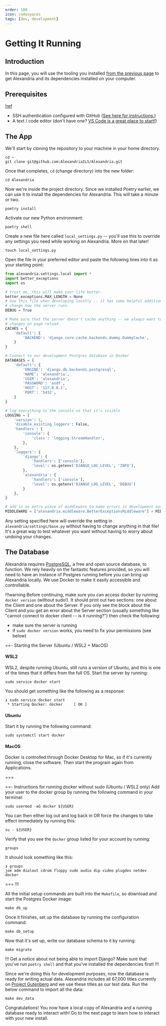 ```yaml
---
order: 100
icon: codespaces
tags: [dev, development]
---
```

# Getting It Running

## Introduction

In this page, you will use the tooling you installed [from the previous page](environment_setup.md) to get Alexandria and its dependencies installed on your computer.

## Prerequisites

[!ref](environment_setup.md)

* SSH authentication configured with GitHub ([See here for instructions.](https://docs.github.com/en/authentication/connecting-to-github-with-ssh))
* A text / code editor (don't have one? [VS Code is a great place to start!](https://code.visualstudio.com/download))

## The App

We'll start by cloning the repository to your machine in your home directory.

```shell
cd ~
git clone git@github.com:AlexandriaILS/Alexandria.git
```

Once that completes, `cd` (change directory) into the new folder:

```shell
cd Alexandria
```

Now we're inside the project directory. Since we installed Poetry earlier, we can use it to install the dependencies for Alexandria. This will take a minute or two.

```shell
poetry install
```

Activate our new Python environment:

```shell
poetry shell
```

Create a new file here called `local_settings.py` -- you'll use this to override any settings you need while working on Alexandria. More on that later!

```shell
touch local_settings.py
```

Open the file in your preferred editor and paste the following lines into it as your starting point:

```python
from alexandria.settings.local import *
import better_exceptions
import os

# trust me, this will make your life better.
better_exceptions.MAX_LENGTH = None
# Use this file when developing locally -- it has some helpful additions which
# change how the server runs.
DEBUG = True

# Make sure that the server doesn't cache anything -- we always want to see new
# changes on page reload.
CACHES = {
    'default': {
        'BACKEND': 'django.core.cache.backends.dummy.DummyCache',
    }
}

# Connect to our development Postgres database in Docker
DATABASES = {
    'default': {
        'ENGINE': 'django.db.backends.postgresql',
        'NAME': 'alexandria',
        'USER': 'alexandria',
        'PASSWORD': 'asdf',
        'HOST': '127.0.0.1',
        'PORT': '5432',
    }
}

# log everything to the console so that it's visible
LOGGING = {
    'version': 1,
    'disable_existing_loggers': False,
    'handlers': {
        'console': {
            'class': 'logging.StreamHandler',
        },
    },
    'loggers': {
        'django': {
            'handlers': ['console'],
            'level': os.getenv('DJANGO_LOG_LEVEL', 'INFO'),
        },
        'alexandria': {
            'handlers': ['console'],
            'level': os.getenv('DJANGO_LOG_LEVEL', 'DEBUG')
        }
    },
}

# add in an extra piece of middleware to make errors in development easier to find
MIDDLEWARE = ["alexandria.middleware.BetterExceptionsMiddleware"] + MIDDLEWARE
```

Any setting specified here will override the setting in `alexandria/settings/base.py` without having to change anything in that file! It's a great way to test whatever you want without having to worry about undoing your changes.

## The Database

Alexandria requires [PostgreSQL](https://en.wikipedia.org/wiki/PostgreSQL), a free and open source database, to function. We rely heavily on the fantastic features provided, so you will need to have an instance of Postgres running before you can bring up Alexandria locally. We use Docker to make it easily accessible and controllable.

!!!warning
Before continuing, make sure you can access docker by running `docker version` (without sudo!). It should print out two sections: one about the Client and one about the Server. If you only see the block about the Client and you get an error about the Server section (usually something like "cannot connect to docker client -- is it running?") then check the following:

* make sure the server is running
* if `sudo docker version` works, you need to fix your permissions (see below)

==- Starting the Server (Ubuntu / WSL2 + MacOS)
#### WSL2

WSL2, despite running Ubuntu, still runs a _version_ of Ubuntu, and this is one of the times that it differs from the full OS. Start the server by running:

```shell
sudo service docker start
```

You should get something like the following as a response:

```shell Result:
❯ sudo service docker start
 * Starting Docker: docker     [ OK ]
```

#### Ubuntu

Start it by running the following command:

```shell
sudo systemctl start docker
```

#### MacOS

Docker is controlled through Docker Desktop for Mac, so if it's currently running, close the software. Then start the program again from Applications.

===

==- Instructions for running docker without sudo (Ubuntu / WSL2 only)
Add your user to the docker group by running the following command in your terminal:

```shell
sudo usermod -aG docker ${USER}
```

You can then either log out and log back in OR force the changes to take effect immediately by running this:

```shell
su - ${USER}
```

Verify that you see the `docker` group listed for your account by running:

```shell
groups
```
It should look something like this:

```shell Result:
❯ groups
joe adm dialout cdrom floppy sudo audio dip video plugdev netdev docker
```

===
!!!

All the initial setup commands are built into the `Makefile`, so download and start the Postgres Docker image:

```shell
make db_up
```

Once it finishes, set up the database by running the configuration command:

```shell
make db_setup
```

Now that it's set up, write our database schema to it by running:

```shell
make migrate
```

!!!
Get a notice about not being able to import Django? Make sure that you've run `poetry shell` and that you've installed the dependencies first!
!!!

Since we're doing this for development purposes, now the database is ready for writing actual data. Alexandria includes all 67,000 titles currently on [Project Gutenberg](https://www.gutenberg.org/) and we use these titles as our test data. Run the below command to import all the data:

```shell
make dev_data
```

Congratulations! You now have a local copy of Alexandria and a running database ready to interact with! Go to the next page to learn how to interact with your new install.
